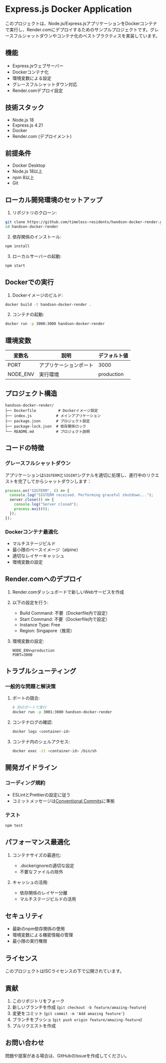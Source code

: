 # Express.js Docker Application

このプロジェクトは、Node.js/Express.jsアプリケーションをDockerコンテナで実行し、Render.comにデプロイするためのサンプルプロジェクトです。グレースフルシャットダウンやコンテナ化のベストプラクティスを実装しています。

## 機能

- Express.jsウェブサーバー
- Dockerコンテナ化
- 環境変数による設定
- グレースフルシャットダウン対応
- Render.comデプロイ設定

## 技術スタック

- Node.js 18
- Express.js 4.21
- Docker
- Render.com (デプロイメント)

## 前提条件

- Docker Desktop
- Node.js 18以上
- npm 8以上
- Git

## ローカル開発環境のセットアップ

1. リポジトリのクローン:
```bash
git clone https://github.com/timeless-residents/handson-docker-render.git
cd handson-docker-render
```

2. 依存関係のインストール:
```bash
npm install
```

3. ローカルサーバーの起動:
```bash
npm start
```

## Dockerでの実行

1. Dockerイメージのビルド:
```bash
docker build -t handson-docker-render .
```

2. コンテナの起動:
```bash
docker run -p 3000:3000 handson-docker-render
```

## 環境変数

| 変数名 | 説明 | デフォルト値 |
|--------|------|--------------|
| PORT | アプリケーションポート | 3000 |
| NODE_ENV | 実行環境 | production |

## プロジェクト構造

```
handson-docker-render/
├── Dockerfile          # Dockerイメージ設定
├── index.js           # メインアプリケーション
├── package.json       # プロジェクト設定
├── package-lock.json  # 依存関係ロック
└── README.md          # プロジェクト説明
```

## コードの特徴

### グレースフルシャットダウン

アプリケーションは`SIGTERM`と`SIGINT`シグナルを適切に処理し、進行中のリクエストを完了してからシャットダウンします：

```javascript
process.on("SIGTERM", () => {
  console.log("SIGTERM received. Performing graceful shutdown...");
  server.close(() => {
    console.log("Server closed");
    process.exit(0);
  });
});
```

### Dockerコンテナ最適化

- マルチステージビルド
- 最小限のベースイメージ（alpine）
- 適切なレイヤーキャッシュ
- 環境変数の設定

## Render.comへのデプロイ

1. Render.comダッシュボードで新しいWebサービスを作成

2. 以下の設定を行う:
   - Build Command: 不要（Dockerfile内で設定）
   - Start Command: 不要（Dockerfile内で設定）
   - Instance Type: Free
   - Region: Singapore（推奨）

3. 環境変数の設定:
   ```
   NODE_ENV=production
   PORT=3000
   ```

## トラブルシューティング

### 一般的な問題と解決策

1. ポートの競合:
   ```bash
   # 別のポートで実行
   docker run -p 3001:3000 handson-docker-render
   ```

2. コンテナログの確認:
   ```bash
   docker logs <container-id>
   ```

3. コンテナ内のシェルアクセス:
   ```bash
   docker exec -it <container-id> /bin/sh
   ```

## 開発ガイドライン

### コーディング規約

- ESLintとPrettierの設定に従う
- コミットメッセージは[Conventional Commits](https://www.conventionalcommits.org/)に準拠

### テスト

```bash
npm test
```

## パフォーマンス最適化

1. コンテナサイズの最適化:
   - .dockerignoreの適切な設定
   - 不要なファイルの除外

2. キャッシュの活用:
   - 依存関係のレイヤー分離
   - マルチステージビルドの活用

## セキュリティ

- 最新のnpm依存関係の使用
- 環境変数による機密情報の管理
- 最小限の実行権限

## ライセンス

このプロジェクトはISCライセンスの下で公開されています。

## 貢献

1. このリポジトリをフォーク
2. 新しいブランチを作成 (`git checkout -b feature/amazing-feature`)
3. 変更をコミット (`git commit -m 'Add amazing feature'`)
4. ブランチをプッシュ (`git push origin feature/amazing-feature`)
5. プルリクエストを作成

## お問い合わせ

問題や提案がある場合は、GitHubのIssueを作成してください。
